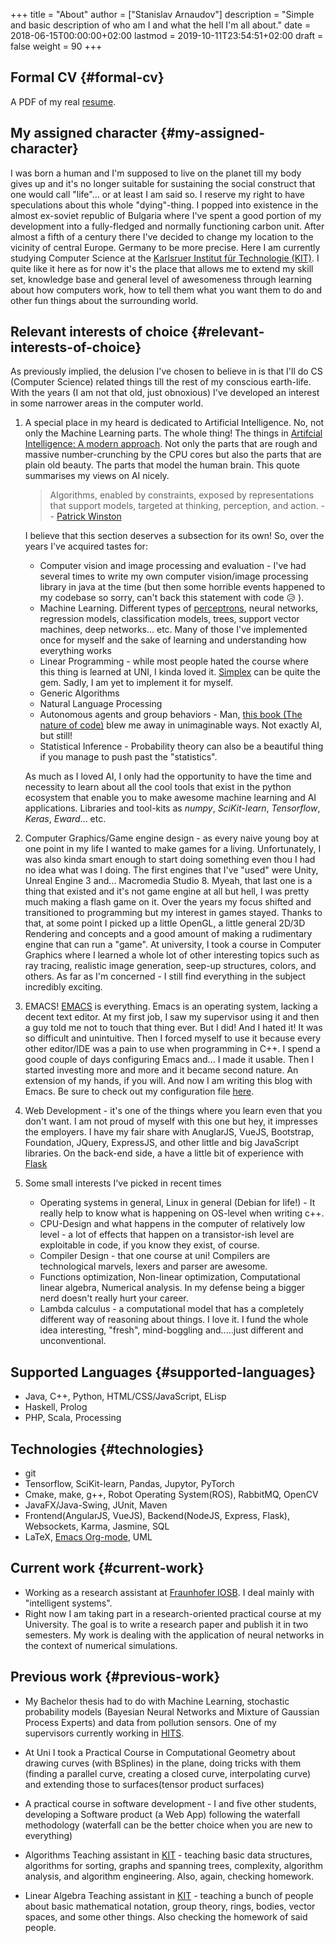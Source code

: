 +++
title = "About"
author = ["Stanislav Arnaudov"]
description = "Simple and basic description of who am I and what the hell I'm all about."
date = 2018-06-15T00:00:00+02:00
lastmod = 2019-10-11T23:54:51+02:00
draft = false
weight = 90
+++

## Formal CV {#formal-cv}

A PDF of my real [resume](/ox-hugo/cv.pdf).


## My assigned character {#my-assigned-character}

I was born a human and I'm supposed to live on the planet till my body gives up and it's no longer suitable for sustaining the social construct that one would call "life"... or at least I am said so. I reserve my right to have speculations about this whole "dying"-thing. I popped into existence in the almost ex-soviet republic of Bulgaria where I've spent a good portion of my development into a fully-fledged and normally functioning carbon unit. After almost a fifth of a century there I've decided to change my location to the vicinity of central Europe. Germany to be more precise. Here I am currently studying Computer Science at the [Karlsruer Institut für Technologie (KIT)](https://www.kit.edu/). I quite like it here as for now it's the place that allows me to extend my skill set, knowledge base and general level of awesomeness through learning about how computers work, how to tell them what you want them to do and other fun things about the surrounding world.


## Relevant interests of choice {#relevant-interests-of-choice}

As previously implied, the delusion I've chosen to believe in is that I'll do CS (Computer Science) related things till the rest of my conscious earth-life. With the years (I am not that old, just obnoxious) I've developed an interest in some narrower areas in the computer world.

1.  A special place in my heard is dedicated to Artificial Intelligence. No, not only the Machine Learning parts. The whole thing! The things in [Artifcial Intelligence: A modern approach](http://aima.cs.berkeley.edu/). Not only the parts that are rough and massive number-crunching by the CPU cores but also the parts that are plain old beauty. The parts that model the human brain. This quote summarises my views on AI nicely.

    > Algorithms, enabled by constraints, exposed by representations that support models, targeted at thinking, perception, and action. -- [Patrick Winston](https://www.csail.mit.edu/person/patrick-winston)

    I believe that this section deserves a subsection for its own! So, over the years I've acquired tastes for:

    -   Computer vision and image processing and evaluation - I've had several times to write my own computer vision/image processing library in java at the time (but then some horrible events happened to my codebase so sorry, can't back this statement with code 😥 ).
    -   Machine Learning. Different types of [perceptrons](https://en.wikipedia.org/wiki/Perceptron), neural networks, regression models, classification models, trees, support vector machines, deep networks... etc. Many of those I've implemented once for myself and the sake of learning and understanding how everything works
    -   Linear Programming - while most people hated the course where this thing is learned at UNI, I kinda loved it. [Simplex](https://en.wikipedia.org/wiki/Simplex%5Falgorithm) can be quite the gem. Sadly, I am yet to implement it for myself.
    -   Generic Algorithms
    -   Natural Language Processing
    -   Autonomous agents and group behaviors - Man, [this book (The nature of code)](https://natureofcode.com/) blew me away in unimaginable ways. Not exactly AI, but still!
    -   Statistical Inference - Probability theory can also be a beautiful thing if you manage to push past the "statistics".

    As much as I loved AI, I only had the opportunity to have the time and necessity to learn about all the cool tools that exist in the python ecosystem that enable you to make awesome machine learning and AI applications. Libraries and tool-kits as _numpy_, _SciKit-learn_, _Tensorflow_, _Keras_, _Eward_... etc.

2.  Computer Graphics/Game engine design - as every naive young boy at one point in my life I wanted to make games for a living. Unfortunately, I was also kinda smart enough to start doing something even thou I had no idea what was I doing. The first engines that I've "used" were Unity, Unreal Engine 3 and... Macromedia Studio 8. Myeah, that last one is a thing that existed and it's not game engine at all but hell, I was pretty much making a flash game on it. Over the years my focus shifted and transitioned to programming but my interest in games stayed. Thanks to that, at some point I picked up a little OpenGL, a little general 2D/3D Rendering and concepts and a good amount of making a rudimentary engine that can run a "game". At university, I took a course in Computer Graphics where I learned a whole lot of other interesting topics such as ray tracing, realistic image generation, seep-up structures, colors, and others. As far as I'm concerned - I still find everything in the subject incredibly exciting.
3.  EMACS! [EMACS](https://www.gnu.org/software/emacs/) is everything. Emacs is an operating system, lacking a decent text editor. At my first job, I saw my supervisor using it and then a guy told me not to touch that thing ever. But I did! And I hated it! It was so difficult and unintuitive. Then I forced myself to use it because every other editor/IDE was a pain to use when programming in C++. I spend a good couple of days configuring Emacs and... I made it usable. Then I started investing more and more and it became second nature. An extension of my hands, if you will. And now I am writing this blog with Emacs. Be sure to check out my configuration file [here](https://github.com/palikar/dotfiles/blob/master/.emacs.d/myinit.org).
4.  Web Development - it's one of the things where you learn even that you don't want. I am not proud of myself with this one but hey, it impresses the employers. I have my fair share with AnuglarJS, VueJS, Bootstrap, Foundation, JQuery, ExpressJS, and other little and big JavaScript libraries. On the back-end side, a have a little bit of experience with [Flask](http://flask.pocoo.org/)
5.  Some small interests I've picked in recent times
    -   Operating systems in general, Linux in general (Debian for life!) - It <span class="underline">really</span> help to know what is happening on OS-level when writing c++.
    -   CPU-Design and what happens in the computer of relatively low level - a lot of effects that happen on a transistor-ish level are exploitable in code, if you know they exist, of course.
    -   Compiler Design - that one course at uni! Compilers are technological marvels, lexers and parser are awesome.
    -   Functions optimization, Non-linear optimization, Computational linear algebra, Numerical analysis. In my defense being a bigger nerd doesn't really hurt your career.
    -   Lambda calculus - a computational model that has a completely different way of reasoning about things. I love it. I fund the whole idea interesting, "fresh", mind-boggling and.....just different and unconventional.


## Supported Languages {#supported-languages}

-   Java, C++, Python, HTML/CSS/JavaScript, ELisp
-   Haskell, Prolog
-   PHP, Scala, Processing


## Technologies {#technologies}

-   git
-   Tensorflow, SciKit-learn, Pandas, Jupytor, PyTorch
-   Cmake, make, g++, Robot Operating System(ROS), RabbitMQ, OpenCV
-   JavaFX/Java-Swing, JUnit, Maven
-   Frontend(AngularJS, VueJS), Backend(NodeJS, Express, Flask), Websockets, Karma, Jasmine, SQL
-   LaTeX, [Emacs Org-mode](https://orgmode.org/), UML


## Current work {#current-work}

-   Working as a research assistant at [Fraunhofer IOSB](https://www.fraunhofer.de/en.html). I deal mainly with "intelligent systems".
-   Right now I am taking part in a research-oriented practical course at my University. The goal is to write a research paper and publish it in two semesters. My work is dealing with the application of neural networks in the context of numerical simulations.


## Previous work {#previous-work}

-   My Bachelor thesis had to do with Machine Learning, stochastic probability models (Bayesian Neural Networks and Mixture of Gaussian Process Experts) and data from pollution sensors. One of my supervisors currently working in [HITS](https://www.h-its.org/en/).

-   At Uni I took a Practical Course in Computational Geometry about drawing curves (with BSplines) in the plane, doing tricks with them (finding a parallel curve, creating a closed curve, interpolating curve) and extending those to surfaces(tensor product surfaces)

-   A practical course in software development - I and five other students, developing a Software product (a Web App) following the waterfall methodology (waterfall can be the better choice when you are new to everything)

-   Algorithms Teaching assistant in [KIT](https://www.kit.edu/) - teaching basic data structures, algorithms for sorting, graphs and spanning trees, complexity, algorithm analysis, and algorithm engineering. Also, again, checking homework.

-   Linear Algebra Teaching assistant in [KIT](https://www.kit.edu/) - teaching a bunch of people about basic mathematical notation, group theory, rings, bodies, vector spaces, and some other things. Also checking the homework of said people.
